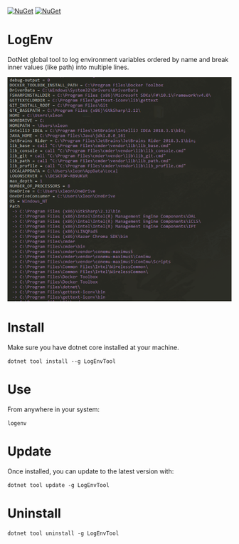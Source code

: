 [![NuGet](https://img.shields.io/nuget/v/LogEnvTool.svg?style=for-the-badge)](https://www.nuget.org/packages/LogEnvTool/) 
[![NuGet](https://img.shields.io/nuget/dt/LogEnvTool.svg?style=for-the-badge)](https://www.nuget.org/packages/LogEnvTool/)
 
# LogEnv

DotNet global tool to log environment variables ordered by name and break inner values (like path) into multiple lines.

<p align="center">
  <img src="Screenshot.png">
</p>

# Install

Make sure you have dotnet core installed at your machine.

```console
dotnet tool install --g LogEnvTool
```

# Use

From anywhere in your system:

```console
logenv
```

# Update

Once installed, you can update to the latest version with:

```console
dotnet tool update -g LogEnvTool
```

# Uninstall

```console
dotnet tool uninstall -g LogEnvTool
```
   
